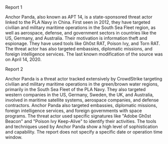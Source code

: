 
Report 1

Anchor Panda, also known as APT 14, is a state-sponsored threat actor linked to the PLA Navy in China. First seen in 2012, they have targeted civilian and military maritime operations in the South Sea Fleet region, as well as aerospace, defense, and government sectors in countries like the US, Germany, and Australia. Their motivation is information theft and espionage. They have used tools like Gh0st RAT, Poison Ivy, and Torn RAT. The threat actor has also targeted embassies, diplomatic missions, and foreign intelligence services. The last known modification of the source was on April 14, 2020.





Report 2

Anchor Panda is a threat actor tracked extensively by CrowdStrike targeting civilian and military maritime operations in the green/brown water regions, primarily in the South Sea Fleet of the PLA Navy. They also targeted western companies in the US, Germany, Sweden, the UK, and Australia, involved in maritime satellite systems, aerospace companies, and defense contractors. Anchor Panda also targeted embassies, diplomatic missions, foreign intelligence services, and foreign governments with space programs. The threat actor used specific signatures like "Adobe Gh0st Beacon" and "Poison Ivy Keep-Alive" to identify their activities. The tools and techniques used by Anchor Panda show a high level of sophistication and capability. The report does not specify a specific date or operation time window.


